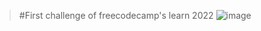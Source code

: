 >#First challenge of freecodecamp's learn 2022 
>![image](https://github.com/user-attachments/assets/03551ffd-0169-4c5d-abc0-c2a260d2bb98)
